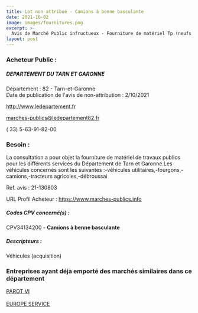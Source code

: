 ```yaml
---
title: Lot non attribué - Camions à benne basculante
date: 2021-10-02
image: images/fournitures.png
excerpt: >-
  Avis de Marché Public infructueux - Fourniture de matériel Tp (neufs et occasion)
layout: post
---
```


### Acheteur Public :
##### DEPARTEMENT DU TARN ET GARONNE
Département : 82 - Tarn-et-Garonne<br/>
Date de publication de l'avis de non-attribution : 2/10/2021


http://www.ledepartement.fr

marches-publics@ledepartement82.fr

( 33) 5-63-91-82-00
### Besoin :

La consultation a pour objet la fourniture de matériel de travaux publics pour les différents services du Département de Tarn et Garonne.Les véhicules concernés sont les suivantes :-véhicules utilitaires,-fourgons,-camions,-tracteurs agricoles,-débroussai

Ref. avis : 21-130803

URL Profil Acheteur : https://www.marches-publics.info

##### Codes CPV concerné(s) :
CPV34134200 - **Camions à benne basculante** <br/>

##### Descripteurs :
Véhicules (acquisition) <br/>

### Entreprises ayant déjà emporté des marchés similaires dans ce département
<a href="/entreprise-545/siren-309467884">PAROT VI</a><br/><br/>
<a href="/entreprise-552/siren-383888187">EUROPE SERVICE</a><br/><br/>
